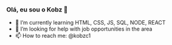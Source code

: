 ### Olá, eu sou o Kobz 👋

- 🌱 I’m currently learning HTML, CSS, JS, SQL, NODE, REACT
- 🤔 I’m looking for help with job opportunities in the area
- 📫 How to reach me: @kobzc1
